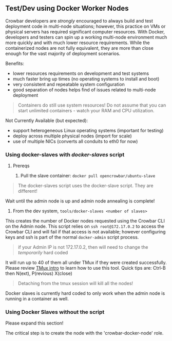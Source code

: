 ## Test/Dev using Docker Worker Nodes

Crowbar developers are _strongly_ encouraged to always build and test deployment code in multi-node situations; however, this practice on VMs or physical servers has required significant computer resources.  With Docker, developers and testers can spin up a working multi-node environment much more quickly and with much lower resource requirements.  While the containerized nodes are not fully equivalent, they are more than close enough for the vast majority of deployment scenarios.  

Benefits:

* lower resources requirements on development and test systems
* much faster bring up times (no operating systems to install and boot)
* very consistent and repeatable system configuration
* good separation of nodes helps find of issues related to multi-node deployment

> Containers do still use system resources!  Do not assume that you can start unlimited containers - watch your RAM and CPU utilization.

Not Currently Available (but expected):

* support heterogeneous Linux operating systems (important for testing)
* deploy across multiple physical nodes (import for scale)
* use of multiple NICs (converts all conduits to eth0 for now)

### Using docker-slaves with _docker-slaves_ script

1. Prereqs

   1. Pull the slave container: `docker pull opencrowbar/ubuntu-slave`

> The docker-slaves script uses the docker-slave script.  They are different!

Wait until the admin node is up and admin node annealing is complete!

1. From the dev system, `tools/docker-slaves <number of slaves>`

This creates the number of Docker nodes requested using the Crowbar
CLI on the Admin node.  This script relies on `ssh root@172.17.0.2` to 
access the Crowbar CLI and will fail if that access is not available; however
configuring keys and ssh is part of the normal `docker-admin` script process.

> if your Admin IP is not 172.17.0.2, then will need to change the _temporarily_ hard coded 

It will run up to 40 of them all under TMux if
they were created successfully. Please review [TMux intro](http://code.tutsplus.com/tutorials/intro-to-tmux--net-33889) to learn how to use this tool.  Quick tips are: Ctrl-B then N(ext), P(revious) X(close)

> Detaching from the tmux session will kill all the nodes!

Docker slaves is currently hard coded to only work
when the admin node is running in a container as well.

### Using Docker Slaves without the script

Please expand this section!  

The critical step is to create the node with the 'crowbar-docker-node' role.
